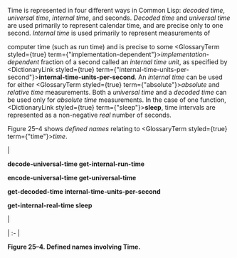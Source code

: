  



Time is represented in four different ways in Common Lisp: *decoded time*, *universal time*, *internal time*, and seconds. *Decoded time* and *universal time* are used primarily to represent calendar time, and are precise only to one second. *Internal time* is used primarily to represent measurements of 



computer time (such as run time) and is precise to some <GlossaryTerm styled={true} term={"implementation-dependent"}><i>implementation-dependent</i></GlossaryTerm> fraction of a second called an *internal time unit*, as specified by <DictionaryLink styled={true} term={"internal-time-units-per-second"}><b>internal-time-units-per-second</b></DictionaryLink>. An *internal time* can be used for either <GlossaryTerm styled={true} term={"absolute"}><i>absolute</i></GlossaryTerm> and *relative time* measurements. Both a *universal time* and a *decoded time* can be used only for *absolute time* measurements. In the case of one function, <DictionaryLink styled={true} term={"sleep"}><b>sleep</b></DictionaryLink>, time intervals are represented as a non-negative *real* number of seconds. 



Figure 25–4 shows *defined names* relating to <GlossaryTerm styled={true} term={"time"}><i>time</i></GlossaryTerm>. 



|<p>**decode-universal-time get-internal-run-time** </p><p>**encode-universal-time get-universal-time** </p><p>**get-decoded-time internal-time-units-per-second** </p><p>**get-internal-real-time sleep**</p>|

| :- |





**Figure 25–4. Defined names involving Time.** 



